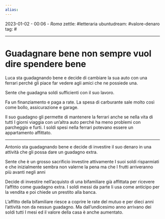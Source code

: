 ```yaml
---
alias: 
---
```

2023-01-02 - 00:06 - *Roma*
zettle: #letteraria
ubuntudream: #valore-denaro 
tag: #

---
# Guadagnare bene non sempre vuol dire spendere bene

Luca sta guadagnando bene e decide di cambiare la sua auto con una ferrari perché gli piace far vedere agli amici che ne possiede una.

Sente che guadagna soldi sufficienti con il suo lavoro.

Fa un finanziamento e paga a rate. La spesa di carburante sale molto così come bollo, assicurazione e garage.

Il suo guadagno gli permette di mantenere la ferrari anche se nella vita di tutti I giorni viaggia con un’altra auto perché ha meno problemi con parcheggio e furti. I soldi spesi nella ferrari potevano essere un appartamento affittato.

  

---

Antonio sta guadagnando bene e decide di investire il suo denaro in una attività che gli possa dare un guadagno extra.

Sente che è un grosso sacrificio investire attivamente I suoi soldi risparmiati e che inizialmente sembra non valerne la pena ma che I frutti arriveranno più avanti negli anni

Decide di investire nell’acquisto di una bifamiliare già affittata per ricevere l’affitto come guadagno extra. I soldi messi da parte li usa come anticipo per la vendita e poi chiede un prestito alla banca.

L’affitto della bifamiliare riesce a coprire le rate del mutuo e per dieci anni l’attività non da nessun guadagno. Ma dall’undicesimo anno arrivano dei soldi tutti I mesi ed il valore della casa è anche aumentato.
